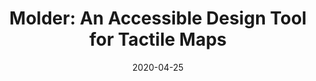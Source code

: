 ---
title: "Molder: An Accessible Design Tool for Tactile Maps"
image: "https://rgonzalezp.github.io/src/assets/img/molder/molder_demo.png"
date:  2020-04-25
authors: "Lei Shi, Yuhang Zhao, Ricardo Gonzalez Penuela, Elizabeth Kupferstein, Shiri Azenkot"
conference: "CHI'2020"
short_desc: "Our full-paper for Molder was suppose to be showcased at Hawaii, United States in CHI 2020, but unfortunately
because of COVID the conference was cancelled. Boomer :-(. Molder contributes an interaction paradigm towards accessible modeling through a simple design process and easy-to-learn functions."
---
